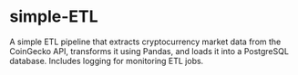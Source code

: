 # simple-ETL
A simple ETL pipeline that extracts cryptocurrency market data from the CoinGecko API, transforms it using Pandas, and loads it into a PostgreSQL database. Includes logging for monitoring ETL jobs.
